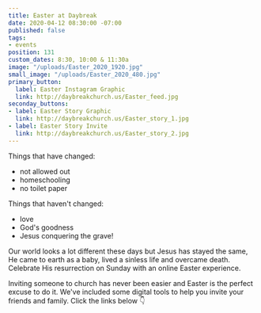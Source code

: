 ```yaml
---
title: Easter at Daybreak
date: 2020-04-12 08:30:00 -07:00
published: false
tags:
- events
position: 131
custom_dates: 8:30, 10:00 & 11:30a
image: "/uploads/Easter_2020_1920.jpg"
small_image: "/uploads/Easter_2020_480.jpg"
primary_button:
  label: Easter Instagram Graphic
  link: http://daybreakchurch.us/Easter_feed.jpg
seconday_buttons:
- label: Easter Story Graphic
  link: http://daybreakchurch.us/Easter_story_1.jpg
- label: Easter Story Invite
  link: http://daybreakchurch.us/Easter_story_2.jpg
---
```


Things that have changed:
* not allowed out
* homeschooling
* no toilet paper

Things that haven't changed:
* love
* God's goodness
* Jesus conquering the grave!

Our world looks a lot different these days but Jesus has stayed the same, He came to earth as a baby, lived a sinless life and overcame death. Celebrate His resurrection on Sunday with an online Easter experience. 

Inviting someone to church has never been easier and Easter is the perfect excuse to do it.
We've included some digital tools to help you invite your friends and family. Click the links below 👇